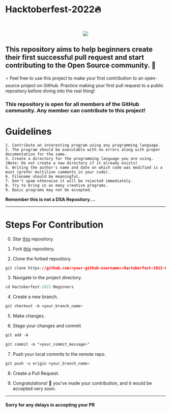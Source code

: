 # Hacktoberfest-2022🔥

<br>
<p align="center">
  <img src="./Hacktoberfest_Logo.jpeg">
</p>

## This repository aims to help beginners create their first successful pull request and start contributing to the Open Source community. :partying_face:

:star: Feel free to use this project to make your first contribution to an open-source project on GitHub. Practice making your first pull request to a public repository before diving into the real thing!

### This repository is open for all members of the GitHub community. Any member can contribute to this project!
# Guidelines

    1. Contribute an interesting program using any programming language.
    2. The program should be executable with no errors along with proper documentation for the same.
    3. Create a directory for the programming language you are using. (Note: Do not create a new directory if it already exists)
    5. Writing the author's name and date on which code was modified is a must (prefer multiline comments in your code).
    6. Filename should be meaningful.
    7. Don't spam otherwise it will be rejected immediately.
    8. Try to bring in as many creative programs.
    9. Basic programs may not be accepted.

**Remember this is not a DSA Repository....**

---

# Steps For Contribution

0. Star <a href="https://github.com/bhavberi/Hactoberfest-2022-Beginners" title="this">this</a> repository.

1. Fork <a href="https://github.com/bhavberi/Hactoberfest-2022-Beginners/fork" title="this">this</a> repository.

2. Clone the forked repository.
```css
git clone https://github.com/<your-github-username>/Hactoberfest-2022-Beginners
```
  
3. Navigate to the project directory.
```py
cd Hactoberfest-2022-Beginners
```

4. Create a new branch.
```css
git checkout -b <your_branch_name>
```

5. Make changes.

6. Stage your changes and commit
```css
git add -A

git commit -m "<your_commit_message>"
```

7. Push your local commits to the remote repo.
```css
git push -u origin <your_branch_name>
```

8. Create a Pull Request.

9. Congratulations! 🎉 you've made your contribution, and it would be accepted very soon.


---
#### Sorry for any delays in accepting your PR 
